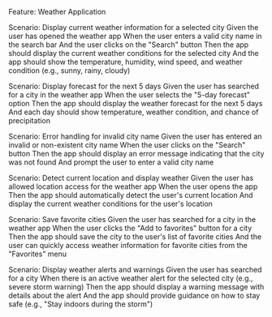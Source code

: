 Feature: Weather Application

Scenario: Display current weather information for a selected city
Given the user has opened the weather app
When the user enters a valid city name in the search bar
And the user clicks on the "Search" button
Then the app should display the current weather conditions for the selected city
And the app should show the temperature, humidity, wind speed, and weather condition (e.g., sunny, rainy, cloudy)

Scenario: Display forecast for the next 5 days
Given the user has searched for a city in the weather app
When the user selects the "5-day forecast" option
Then the app should display the weather forecast for the next 5 days
And each day should show temperature, weather condition, and chance of precipitation

Scenario: Error handling for invalid city name
Given the user has entered an invalid or non-existent city name
When the user clicks on the "Search" button
Then the app should display an error message indicating that the city was not found
And prompt the user to enter a valid city name

Scenario: Detect current location and display weather
Given the user has allowed location access for the weather app
When the user opens the app
Then the app should automatically detect the user's current location
And display the current weather conditions for the user's location

Scenario: Save favorite cities
Given the user has searched for a city in the weather app
When the user clicks the "Add to favorites" button for a city
Then the app should save the city to the user's list of favorite cities
And the user can quickly access weather information for favorite cities from the "Favorites" menu

Scenario: Display weather alerts and warnings
Given the user has searched for a city
When there is an active weather alert for the selected city (e.g., severe storm warning)
Then the app should display a warning message with details about the alert
And the app should provide guidance on how to stay safe (e.g., "Stay indoors during the storm")

